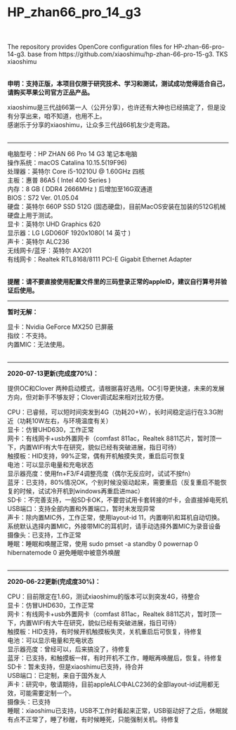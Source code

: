 # HP_zhan66_pro_14_g3<br>
<br>
<br>
The repository provides OpenCore configuration files for HP-zhan-66-pro-14-g3. base from https://github.com/xiaoshimu/hp-zhan-66-pro-15-g3. TKS xiaoshimu<br>
<br>

**申明：支持正版，本项目仅限于研究技术、学习和测试，测试成功觉得适合自己，请购买苹果公司官方正品产品。**

xiaoshimu是三代战66第一人（公开分享），也许还有大神也已经搞定了，但是没有分享出来，咱不知道，也用不上。<br>
感谢乐于分享的xiaoshimu，让众多三代战66机友少走弯路。<br>
<br>

---

电脑型号：HP ZHAN 66 Pro 14 G3 笔记本电脑<br>
操作系统：macOS Catalina 10.15.5(19F96)<br>
处理器：英特尔 Core i5-10210U @ 1.60GHz 四核<br>
主板：惠普 86A5 ( Intel 400 Series )<br>
内存：8 GB ( DDR4 2666MHz ) 后增加至16G双通道<br>
BIOS：S72 Ver. 01.05.04<br>
硬盘：英特尔 660P SSD 512G (固态硬盘)，目前MacOS安装在加装的512G机械硬盘上用于测试。<br>
显卡：英特尔 UHD Graphics 620<br>
显示器：LG LGD060F 1920x1080( 14 英寸 )<br>
声卡：英特尔 ALC236<br>
无线网卡/蓝牙：英特尔 AX201<br>
有线网卡：Realtek RTL8168/8111 PCI-E Gigabit Ethernet Adapter<br>
<br>

**提醒：请不要直接使用配置文件里的三码登录正常的appleID，建议自行算号并验证后使用。**

---

**暂时无解：**

显卡：Nvidia GeForce MX250 已屏蔽<br>
指纹：不支持。 <br>
内置MIC：无法使用。<br>
<br>

---

**2020-07-13更新(完成度70%)：**

提供OC和Clover 两种启动模式，请根据喜好选用。OC引导更快速，未来的发展方向，但对新手不够友好；Clover调试起来相对比较方便。

CPU：已睿频，可以短时间突发到4G（功耗20+W），长时间稳定运行在3.3G附近（功耗10W左右，与环境温度有关）<br>
显卡：仿冒UHD630，工作正常<br>
网卡：有线网卡+usb外置网卡（comfast 811ac，Realtek 8811芯片，暂时顶一下，内置WIFI有大牛在研究，貌似已经有突破进展，指日可待）<br>
触摸板：HID支持，99%正常，偶有开机触摸失灵，重启后可恢复<br>
电池：可以显示电量和充电状态<br>
显示器亮度：使用fn+F3/F4调整亮度（偶尔无反应时，试试不按fn）<br>
蓝牙：已支持，80%情况OK，个别时候没驱动起来，需要重启（反复重启不能恢复的时候，试试冷开机到windows再重启进mac）<br>
SD卡：不完善支持，一般SD卡OK，不要尝试用卡套转接的tf卡，会直接掉电死机<br>
USB端口：支持全部内置和外置端口，暂时未发现异常<br>
声卡：除内置MIC外，工作正常，使用layout-id 11，内置喇叭和耳机自动切换。系统默认选择内置MIC，外接带MIC的耳机时，请手动选择外置MIC为录音设备<br>
摄像头：已支持，工作正常<br>
睡眠：睡眠和唤醒正常，使用 sudo pmset -a standby 0 powernap 0 hibernatemode 0 避免睡眠中被意外唤醒<br>
<br>

---

**2020-06-22更新(完成度30%)：**

CPU：目前限定在1.6G，测试xiaoshimu的版本可以到突发4G，待整合<br>
显卡：仿冒UHD630，工作正常<br>
网卡：有线网卡+usb外置网卡（comfast 811ac，Realtek 8811芯片，暂时顶一下，内置WIFI有大牛在研究，貌似已经有突破进展，指日可待）<br>
触摸板：HID支持，有时候开机触摸板失灵，关机重启后可恢复，待修复<br>
电池：可以显示电量和充电状态<br>
显示器亮度：曾经可以，后来搞没了，待修复<br>
蓝牙：已支持，和触摸板一样，有时开机不工作，睡眠再唤醒后，恢复。待修复<br>
SD卡：暂未支持，但是xiaoshimu已支持，待合并<br>
USB端口：已定制，来自于国外友人<br>
声卡：研究中，敬请期待，目前appleALC中ALC236的全部layout-id试用都无效，可能需要定制一个。<br>
摄像头：已支持<br>
睡眠：xiaoshimu已支持，USB不工作时看起来正常，USB驱动好了之后，休眠就有点不正常了，睡了秒醒，有时候睡死，只能强制关机。待修复<br>
<br>

